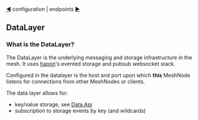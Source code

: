 [&#9664;](configuration.md) configuration | endpoints [&#9654;](endpoints.md)

## DataLayer

### What is the DataLayer?

The DataLayer is the underlying messaging and storage infrastructure in the mesh. It uses [happn](https://github.com/FieldServer/happn)'s evented storage and pubsub websocket stack.

Configured in the datalayer is the host and port upon which __this__ MeshNode listens for connections from other MeshNodes or clients.

The data layer allows for:

* key/value storage, see [Data Api](data.md)
* subscription to storage events by key (and wildcards)
